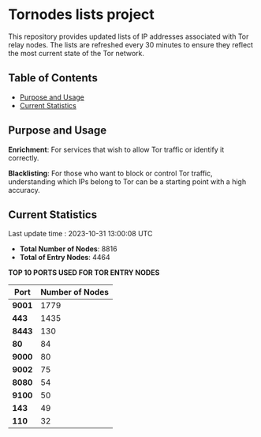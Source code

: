 # Tornodes lists project

This repository provides updated lists of IP addresses associated with Tor relay nodes. The lists are refreshed every 30 minutes to ensure they reflect the most current state of the Tor network.

## Table of Contents

- [Purpose and Usage](#purpose-and-usage)
- [Current Statistics](#current-statistics)


## Purpose and Usage

**Enrichment**: For services that wish to allow Tor traffic or identify it correctly.

**Blacklisting**: For those who want to block or control Tor traffic, understanding which IPs belong to Tor can be a starting point with a high accuracy.

## Current Statistics

Last update time : 2023-10-31 13:00:08 UTC

- **Total Number of Nodes**: 8816
- **Total of Entry Nodes**: 4464

**TOP 10 PORTS USED FOR TOR ENTRY NODES**

| **Port** | **Number of Nodes** |
|------|-----------------|
| **9001**   | 1779  |
| **443**   | 1435  |
| **8443**   | 130  |
| **80**   | 84  |
| **9000**   | 80  |
| **9002**   | 75  |
| **8080**   | 54  |
| **9100**   | 50  |
| **143**   | 49  |
| **110**   | 32  |

